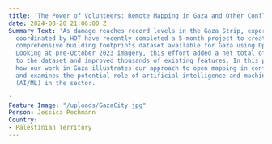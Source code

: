 ```yaml
---
title: 'The Power of Volunteers: Remote Mapping in Gaza and Other Conflict Areas'
date: 2024-08-20 21:06:00 Z
Summary Text: 'As damage reaches record levels in the Gaza Strip, expert volunteers
  coordinated by HOT have recently completed a 5-month project to create the most
  comprehensive building footprints dataset available for Gaza using OpenStreetMap.
  Looking at pre-October 2023 imagery, this effort added a net total of 59,223 buildings
  to the dataset and improved thousands of existing features. In this post, we share
  how our work in Gaza illustrates our approach to open mapping in conflict zones,
  and examines the potential role of artificial intelligence and machine learning
  (AI/ML) in the sector.

'
Feature Image: "/uploads/GazaCity.jpg"
Person: Jessica Pechmann
Country:
- Palestinian Territory
---
```


<html lang="en">
<head>
<style>
.image-container {
display: flex;
justify-content: center;
margin: 20px 0;
}

        .image-container img {
            width: 80%; 
            height: auto; 
        }
    
        .image-container2 {
            display: flex;
            justify-content: center; 
            margin: 20px 0;
        }
    
        .image-container2 img {
            width: 65%; 
            height: auto; 
        }
    
        @media (max-width: 768px) {
            .image-container img {
                width: 50%; 
            }
        }
    
        @media (max-width: 480px) {
            .image-container img {
                width: 75%; 
            }
        }
    </style>

</head>
<body>
<p>As an open map of the world, <a href="https://www.openstreetmap.org">OpenStreetMap (OSM)]</a> is a valuable tool for understanding the impacts of war and informing humanitarian response. For example, OSM can provide a baseline dataset of pre-conflict building footprints to be compared with damage analyses.</p>

<p>In Gaza, the escalation of conflict since October 2023 has resulted in a prolonged humanitarian crisis. Understanding the impact of the conflict on buildings has been challenging because pre-existing datasets from AI/ML models and OSM were not accurate enough to create a complete buildings baseline. The high density of buildings and the inability to safely gather on-the-ground information compounded these challenges. In such hard-to-reach areas, HOT’s remote and crowdsourced mapping methodology proved effective in collecting detailed information visible on aerial imagery.</p>

    <p>In February 2024, after consultation with humanitarian and UN actors working in Gaza, HOT initiated the creation of pre-conflict dataset of all building footprints in the area in OSM. HOT’s <a href="https://www.hotosm.org/community/">community of OpenStreetMap volunteers</a> completed all the data <a href="https://wiki.openstreetmap.org/wiki/Gaza_Update_2024">work</a>, coordinating through HOT’s <a href="https://tasks.hotosm.org/">Tasking Manager</a>. The volunteers meticulously added missing buildings and improved existing data. Due to concerns over data protection and quality, only expert volunteer teams were assigned to map and validate the area. As in other areas that are hard to reach due to conflict, HOT balanced the data needs with <a href="https://www.hotosm.org/tools-and-data/data-principles/">responsible data practices</a> based on the context.</p>
    
    <div class="image-container">
        <img src="/uploads/Example%20of%20increased%20data%20quality%20in%20OpenStreetMap%20building%20footprints%20in%20Gaza.png" alt="Example of increased data quality in OpenStreetMap building footprints in Gaza">
    </div>
    
    <p>The updated data is live in OpenStreetMap and available via <a href="https://data.humdata.org/dataset/hotosm_pse_buildings?">HDX</a> or <a href="https://export.hotosm.org/v3/">HOT’s Export Tool</a>.</p>
    
    <h2>Comparing AI/ML with human-verified OSM building datasets in conflict zones 

</h2>

<p>AI/ML is increasingly used to rapidly generate building footprints across large areas. Sources for automated building footprints range from worldwide datasets by Microsoft or Google to smaller-scale open community-managed tools such as HOT’s new application, <a href="https://www.hotosm.org/tech-suite/fair/">fAIr.</a></p>

    <p>Now that HOT volunteers have completely updated and validated all OSM buildings in visible imagery pre-conflict, <strong>OSM has 18% more individual buildings in the Gaza strip</strong> than  Microsoft’s ML buildings dataset (an estimated 330,079 buildings vs 280,112 buildings). However, in regions where there has not been a coordinated update effort in OSM, the numbers may differ. For example, in Sudan where no large-scale editing campaign has occurred, OSM contains just under 1.5 million buildings, compared to over 5.82 million buildings in Microsoft’s ML data. It is important to note that the ML datasets have not been human-verified and their accuracy is sometimes uncertain. Google Open Buildings has over 26 million building features in Sudan, but visual inspection reveals that many of these features are noise in the data, with the model incorrectly identifying structures in the uninhabited desert. </p> 

<p>If spatial coverage is relatively similar between OSM and ML datasets, automated datasets created by ML image detection work well for many use cases. For other use cases, the precision and verification of a human-checked dataset, such as OSM, is a better fit for the data requirements. For example, during our work in Gaza, we identified issues with ML building datasets that were avoided by working with experienced human volunteers (see image below comparing OSM to <a href="https://planetarycomputer.microsoft.com/dataset/ms-buildings">Microsoft’s ML building datasets</a>). However, it’s important to highlight that ML building datasets differ so might not have the same issues.

    <div class="image-container">
        <img src="/uploads/Examples%20of%20OSM%20vs%20AI%20in%20Gaza%20August%202024-a8e5cb.png" alt="Examples of OSM vs AI in Gaza August 2024">
    </div>
    
    <h2>What’s next?</h2>
    
    <p>When all buildings in conflict zones are reflected in one pre-conflict dataset, data analysts can track which buildings are functional and which are destroyed. Eventually, we will be able to track demolition and rebuilding when the context allows. HOT welcomes data requests from the humanitarian community and we will do our best to balance requests with anticipated usefulness, resources, and protection issues to address humanitarian data gaps in conflict zones worldwide.</p>
    
    <p>With increasingly complex emergencies displacing a <a href="https://www.unhcr.org/us/global-trends">record</a> number of people globally, aid organizations are struggling to keep up.  While automation is improving the speed and ability to remotely collect information in hard-to-reach areas, HOT’s approach to coordinating trained volunteers is more important than ever. Lessons learned from the data work in Gaza show that when higher accuracy data is needed, incorporating a human touch into automated ML datasets is still a crucial endeavor.</p>

<strong>There are many ways to get involved with our efforts. Contact us at <a href="mailto:data@hotosm.org">data@hotosm.org</a> to partner, volunteer, or donate to ongoing efforts in conflict-affected areas worldwide</strong>.</p>

    <p>For information on recent damage in Gaza  or Sudan, visit <a href="https://experience.arcgis.com/experience/ea5c453e92724c6ba0a7b8a4037129be/page/UNOSAT/?org=unosat&views=Share">UNOSAT’s Gaza Interactive Data Platform</a> and <a href="https://unosat.org/products/?date_from=2024-02-28&date_to=2024-08-28&region=&activation_type=&title=&is_charter=null">UNOSAT Analyses</a>, or the <a href="https://www.conflict-damage.org/">Decentralized Damage Mapping Group</a>.</p>
    
    <div class="image-container2">
        <img src="/uploads/Gaza-Update-Announcement-Aug-2024.png" alt="Gaza Update Announcement Aug 2024">
    </div>
    
    <p><a href="https://drive.google.com/file/d/1jVjJjji1NhLPCfk7LAf1fXXp6k4YGU0C/view?usp=sharingusp=sharing">Pdf version with the summary of Gaza Update 2024</a></p>
    
    
    <p><em>Cover image: Gaza City in 2006. Public domain.</em></p>

</body>
</html>